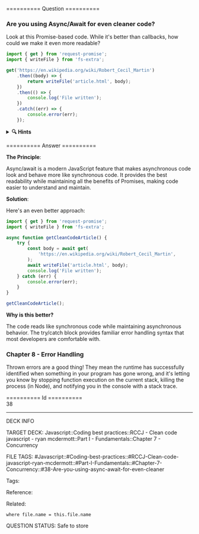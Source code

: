 ========== Question ==========  

### Are you using Async/Await for even cleaner code?

Look at this Promise-based code. While it's better than callbacks, how could we make it even more readable?

```javascript
import { get } from 'request-promise';
import { writeFile } from 'fs-extra';

get('https://en.wikipedia.org/wiki/Robert_Cecil_Martin')
    .then((body) => {
        return writeFile('article.html', body);
    })
    .then(() => {
        console.log('File written');
    })
    .catch((err) => {
        console.error(err);
    });
```

<details><summary><b>🔍 Hints</b></summary>

<b>Think about</b>:

-   How could we make this read more like synchronous code?

-   What modern JavaScript feature could help here?

-   How could we make error handling more familiar?

</details>  

========== Answer ==========  

**The Principle**:

Async/await is a modern JavaScript feature that makes asynchronous code look and behave more like synchronous code. It provides the best readability while maintaining all the benefits of Promises, making code easier to understand and maintain.

**Solution**:

Here's an even better approach:

```javascript
import { get } from 'request-promise';
import { writeFile } from 'fs-extra';

async function getCleanCodeArticle() {
    try {
        const body = await get(
            'https://en.wikipedia.org/wiki/Robert_Cecil_Martin',
        );
        await writeFile('article.html', body);
        console.log('File written');
    } catch (err) {
        console.error(err);
    }
}

getCleanCodeArticle();
```

**Why is this better?**

The code reads like synchronous code while maintaining asynchronous behavior. The try/catch block provides familiar error handling syntax that most developers are comfortable with.

### Chapter 8 - Error Handling

Thrown errors are a good thing! They mean the runtime has successfully identified when something in your program has gone wrong, and it's letting you know by stopping function execution on the current stack, killing the process (in Node), and notifying you in the console with a stack trace.

========== Id ==========  
38

---

DECK INFO

TARGET DECK: Javascript::Coding best practices::RCCJ - Clean code javascript - ryan mcdermott::Part I - Fundamentals::Chapter 7 - Concurrency

FILE TAGS: #Javascript::#Coding-best-practices::#RCCJ-Clean-code-javascript-ryan-mcdermott::#Part-I-Fundamentals::#Chapter-7-Concurrency::#38-Are-you-using-async-await-for-even-cleaner

Tags:

Reference:

Related:

```dataview
where file.name = this.file.name
```

QUESTION STATUS: Safe to store
